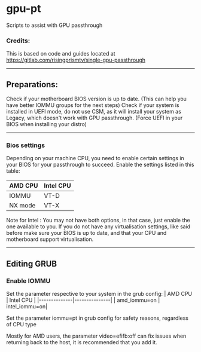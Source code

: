 # gpu-pt
Scripts to assist with GPU passthrough


### Credits:
This is based on code and guides located at https://gitlab.com/risingprismtv/single-gpu-passthrough

---
## Preparations:
Check if your motherboard BIOS version is up to date. (This can help you have better IOMMU groups for the next steps)
Check if your system is installed in UEFI mode, do not use CSM, as it will install your system as Legacy, which doesn't work with GPU passthrough. (Force UEFI in your BIOS when installing your distro)

---
### Bios settings
Depending on your machine CPU, you need to enable certain settings in your BIOS for your passthrough to succeed. Enable the settings listed in this table:

| AMD CPU | Intel CPU |
|---------|-----------|
| IOMMU   | VT-D      |
| NX mode | VT-X      |

Note for Intel : You may not have both options, in that case, just enable the one available to you.
If you do not have any virtualisation settings, like said before make sure your BIOS is up to date, and that your CPU and motherboard support virtualisation.

---
## Editing GRUB
### Enable IOMMU

Set the parameter respective to your system in the grub config:
| AMD CPU      | Intel CPU     |
|--------------|---------------|
| amd_iommu=on | intel_iommu=on|

Set the parameter iommu=pt in grub config for safety reasons, regardless of CPU type

Mostly for AMD users, the parameter video=efifb:off can fix issues when returning back to the host, it is recommended that you add it.